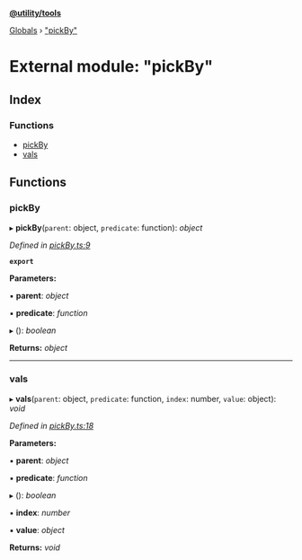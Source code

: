 **[@utility/tools](../README.md)**

[Globals](../globals.md) › ["pickBy"](_pickby_.md)

# External module: "pickBy"

## Index

### Functions

* [pickBy](_pickby_.md#pickby)
* [vals](_pickby_.md#vals)

## Functions

###  pickBy

▸ **pickBy**(`parent`: object, `predicate`: function): *object*

*Defined in [pickBy.ts:9](https://github.com/Wimjiang/utility/blob/fefcd28/src/pickBy.ts#L9)*

**`export`** 

**Parameters:**

▪ **parent**: *object*

▪ **predicate**: *function*

▸ (): *boolean*

**Returns:** *object*

___

###  vals

▸ **vals**(`parent`: object, `predicate`: function, `index`: number, `value`: object): *void*

*Defined in [pickBy.ts:18](https://github.com/Wimjiang/utility/blob/fefcd28/src/pickBy.ts#L18)*

**Parameters:**

▪ **parent**: *object*

▪ **predicate**: *function*

▸ (): *boolean*

▪ **index**: *number*

▪ **value**: *object*

**Returns:** *void*